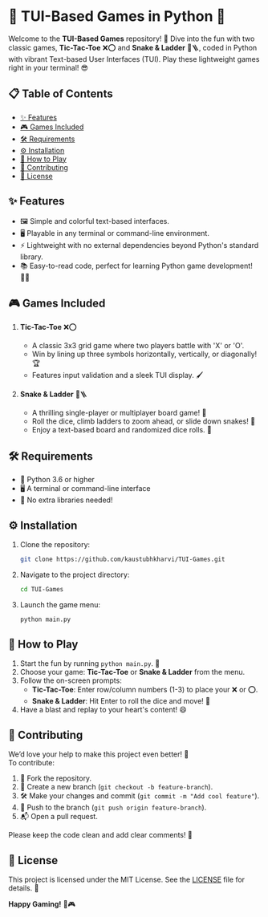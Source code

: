 
# 🎲 TUI-Based Games in Python 🐍

Welcome to the **TUI-Based Games** repository! 🚀 Dive into the fun with two classic games, **Tic-Tac-Toe** ❌⭕ and **Snake & Ladder** 🐍🪜, coded in Python with vibrant Text-based User Interfaces (TUI). Play these lightweight games right in your terminal! 😎

## 📋 Table of Contents
- [✨ Features](#features)
- [🎮 Games Included](#games-included)
- [🛠 Requirements](#requirements)
- [⚙️ Installation](#installation)
- [🎯 How to Play](#how-to-play)
- [🤝 Contributing](#contributing)
- [📜 License](#license)

## ✨ Features
- 🖼 Simple and colorful text-based interfaces.
- 🖥 Playable in any terminal or command-line environment.
- ⚡ Lightweight with no external dependencies beyond Python's standard library.
- 📚 Easy-to-read code, perfect for learning Python game development! 🧑‍💻

## 🎮 Games Included
1. **Tic-Tac-Toe** ❌⭕  
   - A classic 3x3 grid game where two players battle with 'X' or 'O'.  
   - Win by lining up three symbols horizontally, vertically, or diagonally! 🏆  
   - Features input validation and a sleek TUI display. 🖌

2. **Snake & Ladder** 🐍🪜  
   - A thrilling single-player or multiplayer board game! 🎲  
   - Roll the dice, climb ladders to zoom ahead, or slide down snakes! 🐍  
   - Enjoy a text-based board and randomized dice rolls. 🎰

## 🛠 Requirements
- 🐍 Python 3.6 or higher
- 🖥 A terminal or command-line interface
- 🚫 No extra libraries needed!

## ⚙️ Installation
1. Clone the repository:  
   ```bash
   git clone https://github.com/kaustubhkharvi/TUI-Games.git
   ```
2. Navigate to the project directory:  
   ```bash
   cd TUI-Games
   ```
3. Launch the game menu:  
   ```bash
   python main.py
   ```

## 🎯 How to Play
1. Start the fun by running `python main.py`. 🎉  
2. Choose your game: **Tic-Tac-Toe** or **Snake & Ladder** from the menu.  
3. Follow the on-screen prompts:  
   - **Tic-Tac-Toe**: Enter row/column numbers (1-3) to place your ❌ or ⭕.  
   - **Snake & Ladder**: Hit Enter to roll the dice and move! 🎲  
4. Have a blast and replay to your heart's content! 😄

## 🤝 Contributing
We’d love your help to make this project even better! 🌟  
To contribute:  
1. 🍴 Fork the repository.  
2. 🌱 Create a new branch (`git checkout -b feature-branch`).  
3. 🛠 Make your changes and commit (`git commit -m "Add cool feature"`).  
4. 🚀 Push to the branch (`git push origin feature-branch`).  
5. 📬 Open a pull request.  

Please keep the code clean and add clear comments! 📝

## 📜 License
This project is licensed under the MIT License. See the [LICENSE](LICENSE) file for details. 📄

**Happy Gaming!** 🎉🎮

